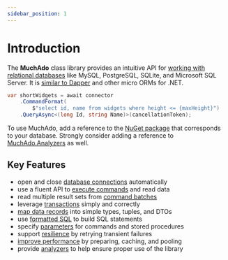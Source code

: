```yaml
---
sidebar_position: 1
---
```


# Introduction

The **MuchAdo** class library provides an intuitive API for [working with relational databases](./databases.md) like MySQL, PostgreSQL, SQLite, and Microsoft SQL Server. It is [similar to Dapper](./other-libraries.md) and other micro ORMs for .NET.

```csharp
var shortWidgets = await connector
    .CommandFormat(
        $"select id, name from widgets where height <= {maxHeight}")
    .QueryAsync<(long Id, string Name)>(cancellationToken);
```

To use MuchAdo, add a reference to the [NuGet package](./databases.md) that corresponds to your database. Strongly consider adding a reference to [MuchAdo.Analyzers](./analyzers.md) as well.

## Key Features

* open and close [database connections](./connections.md) automatically
* use a fluent API to [execute commands](./commands.md) and read data
* read multiple result sets from [command batches](./command-batches.md)
* leverage [transactions](./transactions.md) simply and correctly
* [map data records](./data-mapping.md) into simple types, tuples, and DTOs
* use [formatted SQL](./formatted-sql.md) to build SQL statements
* specify [parameters](./parameters.md) for commands and stored procedures
* support [resilience](./resilience.md) by retrying transient failures
* [improve performance](./optimizations.md) by preparing, caching, and pooling
* provide [analyzers](./analyzers.md) to help ensure proper use of the library
